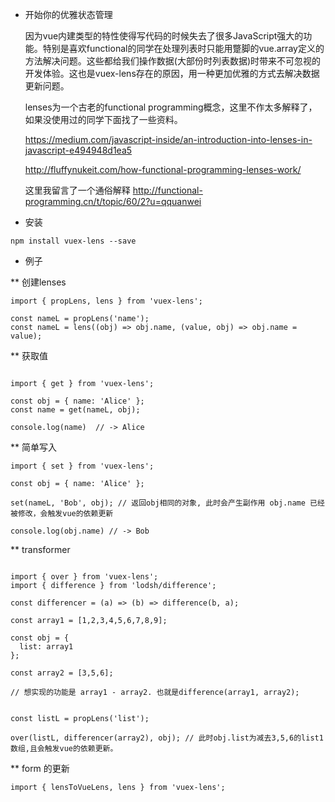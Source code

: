 * 开始你的优雅状态管理

  因为vue内建类型的特性使得写代码的时候失去了很多JavaScript强大的功能。特别是喜欢functional的同学在处理列表时只能用蹩脚的vue.array定义的方法解决问题。这些都给我们操作数据(大部份时列表数据)时带来不可忽视的开发体验。这也是vuex-lens存在的原因，用一种更加优雅的方式去解决数据更新问题。

  lenses为一个古老的functional programming概念，这里不作太多解释了，如果没使用过的同学下面找了一些资料。

  https://medium.com/javascript-inside/an-introduction-into-lenses-in-javascript-e494948d1ea5

  http://fluffynukeit.com/how-functional-programming-lenses-work/

  这里我留言了一个通俗解释  http://functional-programming.cn/t/topic/60/2?u=qquanwei


* 安装

```
npm install vuex-lens --save
```

* 例子


** 创建lenses

```
import { propLens, lens } from 'vuex-lens';

const nameL = propLens('name');
const nameL = lens((obj) => obj.name, (value, obj) => obj.name = value);
```

** 获取值

```

import { get } from 'vuex-lens';

const obj = { name: 'Alice' };
const name = get(nameL, obj);

console.log(name)  // -> Alice
```

** 简单写入

```
import { set } from 'vuex-lens';

const obj = { name: 'Alice' };

set(nameL, 'Bob', obj); // 返回obj相同的对象, 此时会产生副作用 obj.name 已经被修改，会触发vue的依赖更新

console.log(obj.name) // -> Bob
```


** transformer

```

import { over } from 'vuex-lens';
import { difference } from 'lodsh/difference';

const differencer = (a) => (b) => difference(b, a);

const array1 = [1,2,3,4,5,6,7,8,9];

const obj = {
  list: array1
};

const array2 = [3,5,6];

// 想实现的功能是 array1 - array2. 也就是difference(array1, array2);


const listL = propLens('list');

over(listL, differencer(array2), obj); // 此时obj.list为减去3,5,6的list1数组,且会触发vue的依赖更新。
```

** form 的更新


```
import { lensToVueLens, lens } from 'vuex-lens';
```
